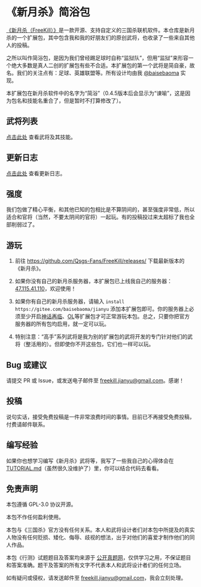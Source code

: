 # 《新月杀》简浴包

[《新月杀（FreeKill）》](https://github.com/Qsgs-Fans/FreeKill/)是一款开源、支持自定义的三国杀联机软件。本仓库是新月杀的一个扩展包，其中包含我和我的好朋友们的原创武将，也收录了一些来自其他人的投稿。

之所以叫作简浴包，是因为我们曾经踢足球时自称“监狱队”，但用“监狱”来形容一个绝大多数是真人二创的扩展包有些不合适。本扩展包的第一个武将是简自豪，故名。我们的关注点有：足球、英雄联盟等。所有设计均由我 [@baisebaoma](https://github.com/baisebaoma) 实现。

本扩展包在新月杀软件中的名字为“简浴”（0.4.5版本后会显示为“谏喻”，这是因为包名和技能名重合了，但是暂时不打算修改了）。

## 武将列表

[点击此处](./DES.md) 查看武将及其技能。

## 更新日志

[点击此处](./CHANGELOG.md) 查看更新日志。

## 强度

我们包做了精心平衡，和其他已知的包相比是不算阴间的，甚至强度非常低，所以适合和官将（当然，不要太阴间的官将）一起玩。有的投稿投过来太超标了我也全部削弱过了。

## 游玩

1. 前往 https://github.com/Qsgs-Fans/FreeKill/releases/ 下载最新版本的《新月杀》。

2. 如果你没有自己的新月杀服务器，本扩展包已上线我自己的服务器：<a href="47.115.41.110">47.115.41.110</a>，欢迎使用！

3. 如果你有自己的新月杀服务器，请输入 `install https://gitee.com/baisebaoma/jianyu` 添加本扩展包即可。你的服务器上必须至少开启[神话再临](https://gitee.com/notify-ctrl/shzl)、[OL](https://gitee.com/qsgs-fans/ol)等扩展包才可正常游玩本包。总之，只要你把官方服务器的所有包均启用，就一定可以玩。

4. 特别注意：“高手”系列武将是我为别的扩展包的武将开发的专门针对他们的武将（整活用的）。但即使你不开这些包，它们也一样可以玩。

## Bug 或建议

请提交 PR 或 Issue，或发送电子邮件至 [freekill.jianyu@gmail.com](mailto:freekill.jianyu@gmail.com)。感谢！

## 投稿

说句实话，接受免费投稿是一件非常浪费时间的事情。目前已不再接受免费投稿，付费请邮件联系。

## 编写经验

如果你也想学习编写《新月杀》武将等，我写了一些我自己的心得体会在 [TUTORIAL.md](./TUTORIAL.md)（虽然很久没维护了）里，你可以结合代码去看看。

## 免责声明

本包遵循 GPL-3.0 协议开源。

本包不作任何盈利使用。

本包与《三国杀》官方没有任何关系。本人和武将设计者们对本包中所提及的真实人物没有任何贬损、矮化、侮辱、歧视的想法，出于对他们的喜爱才制作他们的同人作品。

本包《行测》试题题目及答案均来源于 [公开真题网](https://www.gkzenti.cn/)，仅供学习之用，不保证题目和答案准确。题干及答案的所有文字不代表本人和武将设计者们的任何立场。

如有疑问或侵权，请发送邮件至 [freekill.jianyu@gmail.com](mailto:freekill.jianyu@gmail.com)，我会立刻处理。
